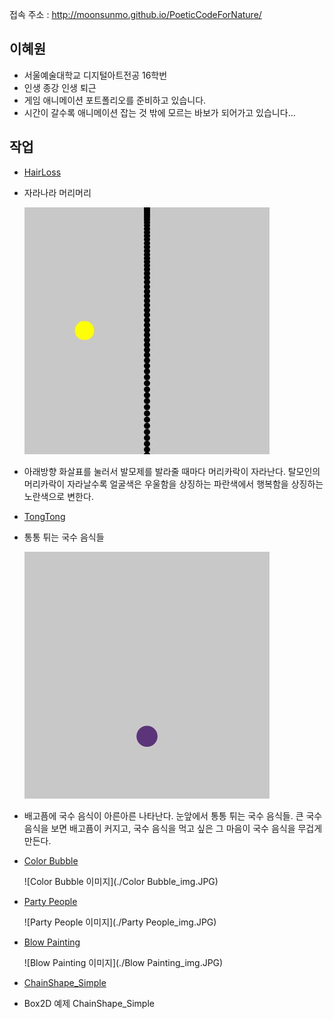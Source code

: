 접속 주소 : <http://moonsunmo.github.io/PoeticCodeForNature/>


## 이혜원
 * 서울예술대학교 디지털아트전공 16학번
 * 인생 종강 인생 퇴근
 * 게임 애니메이션 포트폴리오를 준비하고 있습니다.
 * 시간이 갈수록 애니메이션 잡는 것 밖에 모르는 바보가 되어가고 있습니다...

## 작업
 * [HairLoss](./HairLoss/)
  - 자라나라 머리머리

    ![HairLoss 이미지](./HairLoss_img.JPG)

  - 아래방향 화살표를 눌러서 발모제를 발라줄 때마다 머리카락이 자라난다.
    탈모인의 머리카락이 자라날수록 얼굴색은 우울함을 상징하는 파란색에서 행복함을 상징하는 노란색으로 변한다.




 * [TongTong](./TongTong/)
  - 통통 튀는 국수 음식들

       ![TongTong 이미지](./TongTong_img.JPG)

  - 배고픔에 국수 음식이 아른아른 나타난다. 눈앞에서 통통 튀는 국수 음식들. 큰 국수 음식을 보면 배고픔이 커지고, 국수 음식을 먹고 싶은 그 마음이 국수 음식을 무겁게 만든다.


 * [Color Bubble](https://editor.p5js.org/vvee2929@gmail.com/sketches/60lGoNa8G)

    ![Color Bubble 이미지](./Color Bubble_img.JPG)

 * [Party People](https://editor.p5js.org/vvee2929@gmail.com/sketches/G9nlXeyWu)

    ![Party People 이미지](./Party People_img.JPG)

 * [Blow Painting](https://editor.p5js.org/vvee2929@gmail.com/sketches/9j42u0FN3)

    ![Blow Painting 이미지](./Blow Painting_img.JPG)

 * [ChainShape_Simple](./ChainShape_Simple/)
  - Box2D 예제 ChainShape_Simple
